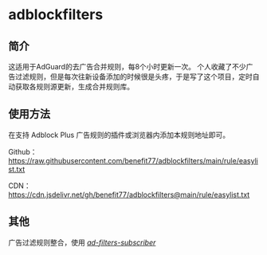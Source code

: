 # adblockfilters
## 简介

这适用于AdGuard的去广告合并规则，每8个小时更新一次。 个人收藏了不少广告过滤规则，但是每次往新设备添加的时候很是头疼，于是写了这个项目，定时自动获取各规则源更新，生成合并规则库。

## 使用方法

在支持 Adblock Plus 广告规则的插件或浏览器内添加本规则地址即可。

Github：https://raw.githubusercontent.com/benefit77/adblockfilters/main/rule/easylist.txt

CDN：https://cdn.jsdelivr.net/gh/benefit77/adblockfilters@main/rule/easylist.txt

## 其他

广告过滤规则整合，使用 *[ad-filters-subscriber](https://github.com/fordes123/ad-filters-subscriber)*